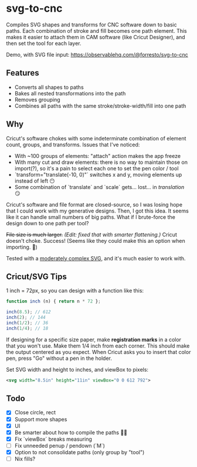 # svg-to-cnc

Compiles SVG shapes and transforms for CNC software down to basic paths. Each combination of stroke and fill becomes one path element. This makes it easier to attach them in CAM software (like Cricut Designer), and then set the tool for each layer.

Demo, with SVG file input: https://observablehq.com/@forresto/svg-to-cnc

## Features

* Converts all shapes to paths
* Bakes all nested transformations into the path
* Removes grouping
* Combines all paths with the same stroke/stroke-width/fill into one path

## Why

Cricut's software chokes with some indeterminate combination of element count, groups, and transforms. Issues that I've noticed:

- With ~100 groups of elements: "attach" action makes the app freeze
- With many cut and draw elements: there is no way to maintain those on import(?), so it's a pain to select each one to set the pen color / tool
- \`transform="translate(-10, 0)"\` switches x and y, moving elements up instead of left 😶
- Some combination of \`translate\` and \`scale\` gets... lost... in _translation_ 😏

Cricut's software and file format are closed-source, so I was losing hope that I could work with my generative designs. Then, I got this idea. It seems like it can handle small numbers of big paths. What if I brute-force the design down to one path per tool?

~~File size is much larger.~~ _(Edit: fixed that with smarter flattening.)_ Cricut doesn't choke. Success! (Seems like they could make this an option when importing. 🤔)

Tested with a [moderately complex SVG](https://observablehq.com/@forresto/moon-grid), and it's much easier to work with.

## Cricut/SVG Tips

1 inch = 72px, so you can design with a function like this:

~~~js
function inch (n) { return n * 72 };

inch(8.5); // 612
inch(2); // 144
inch(1/2); // 36
inch(1/4); // 18
~~~

If designing for a specific size paper, make **registration marks** in a color that you won't use. Make them 1/4 inch from each corner. This should make the output centered as you expect. When Cricut asks you to insert that color pen, press "Go" without a pen in the holder.

Set SVG width and height to inches, and viewBox to pixels:

~~~svg
<svg width="8.5in" height="11in" viewBox="0 0 612 792">
~~~

## Todo

- [x] Close circle, rect
- [x] Support more shapes
- [x] UI
- [x] Be smarter about how to compile the paths 🤷‍♀️
- [x] Fix \`viewBox\` breaks measuring
- [ ] Fix unneeded penup / pendown (\`M\`)
- [x] Option to not consolidate paths (only group by "tool")
- [ ] Nix fills?
